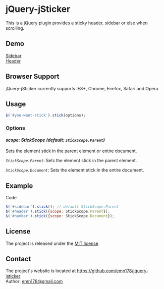 # jQuery-jSticker
This is a jQuery plugin provides a sticky header, sidebar or else when scrolling.

## Demo
[Sidebar](http://emn178.github.io/jquery-jsticker/demo/sidebar/)  
[Header](http://emn178.github.io/jquery-jsticker/demo/header/)

## Browser Support
jQuery-jSticker currently supports IE8+, Chrome, Firefox, Safari and Opera.

## Usage
```JavaScript
$('#you-want-stick').stick(options);
```

### Options
#### *scope: StickScope (default: `StickScope.Parent`)*

Sets the element stick in the parent element or entire document.

*`StickScope.Parent`*: Sets the element stick in the parent element.

*`StickScope.Document`*: Sets the element stick in the entire document.

## Example
Code
```JavaScript
$('#sidebar').stick(); // default StickScope.Parent
$('#header').stick({scope: StickScope.Parent});
$('#navbar').stick({scope: StickScope.Document});
```

## License
The project is released under the [MIT license](http://www.opensource.org/licenses/MIT).

## Contact
The project's website is located at https://github.com/emn178/jquery-jsticker  
Author: emn178@gmail.com